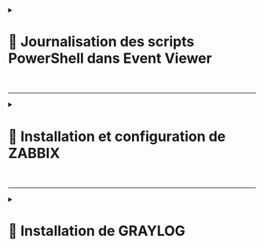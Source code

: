 
<details>
<summary><h1>🎯 Journalisation des scripts PowerShell dans Event Viewer<h1></summary>

## ▶️ 1) Création du journal d'évènements sur la machine locale  

**Lorsque l'on va dans "Event viewer" ou `eventvwr` dans PowerShell, nous accédons aux journaux par défaut.**  

![Capture d'écran 2025-01-08 164224](https://github.com/user-attachments/assets/8c7f8dff-fe88-4631-88fc-28fdfe5c8592)  

**Création d'un Journal d'évènements et ajout des sources, qui seront les scripts qui vont générer des logs**  

![Capture d'écran 2025-01-08 181013](https://github.com/user-attachments/assets/155c2d9c-5638-4779-98ab-886273150476)  

**Après exécution de la commande nous voyons que le journal a été créé. Il est pour le moment vierge.**  

![Capture d'écran 2025-01-08 164430](https://github.com/user-attachments/assets/28b1bf64-e297-433a-8235-58fe4c32bbf4)  

![Capture d'écran 2025-01-08 164658](https://github.com/user-attachments/assets/699f1cf5-b4db-460a-a2bc-474cacdab74a)  

**Si on veut supprimer le journal d'évènements, voici la commande.**  
![Capture d'écran 2025-01-09 090527](https://github.com/user-attachments/assets/5d59607a-046c-4f5a-9b34-79ffcb51d682)  

---
## ▶️ 2) Génération de logs depuis différentes sources.  

**Depuis une source (un script), paramétrage d'un évènement.**  

![Capture d'écran 2025-01-08 171257](https://github.com/user-attachments/assets/ca503be5-6c25-4887-9754-d7d3bfe7919f)  
Il existe 4 valeurs acceptées pour les "-EntryType" : Error, Information, FailureAudit, SuccessAudit, Warning.  

![Capture d'écran 2025-01-08 171341](https://github.com/user-attachments/assets/7510d066-1298-4bc2-b61c-6142c486550c)  

**Il est possible de récupérer un journal d'évènement directement dans la console.**  
![Capture d'écran 2025-01-08 171626](https://github.com/user-attachments/assets/dceac9b5-1a33-4be3-80fe-7b4a0fab74ac)  

---
## ▶️ 3) Exportation des évènements aux formats ``.csv`` et ``.xml``.  
* ### **Format `.csv`**  
![Capture d'écran 2025-01-09 092752](https://github.com/user-attachments/assets/e101d296-0116-46c2-a099-8194e8ede3f6)  
![Capture d'écran 2025-01-09 093141](https://github.com/user-attachments/assets/e9a5c8fa-dab0-479a-ae79-081bcd2c4206)  

* ### **Format `.xml`**  
![Capture d'écran 2025-01-09 092759](https://github.com/user-attachments/assets/fedb5186-9842-42b5-8828-20e6a0dee08f)  
![Capture d'écran 2025-01-09 093243](https://github.com/user-attachments/assets/df3391ed-fd97-498a-b8d0-11abba18a1f7)  

---
</details>

---

<details>
<summary><h1>🎯 Installation et configuration de ZABBIX<h1></summary>

---

## Étape 1 - 🛠️ Installation du serveur Zabbix
**Installation du dépôt de Zabbix dans le système :**

 ```
 wget https://repo.zabbix.com/zabbix/7.2/release/debian/pool/main/z/zabbix-release/zabbix-release_latest_7.2+debian12_all.deb
 dpkg -i zabbix-release_latest_7.2+debian12_all.deb
 ```
   
Mise à jour de la liste des paquets et upgrade éventuel :
 ```
apt update && apt upgrade -y
 ```
Installation de Zabbix server, du frontend, et de l'agent :
 ```
apt install zabbix-server-mysql zabbix-frontend-php zabbix-nginx-conf zabbix-sql-scripts zabbix-agent
 ```
---

## Étape 2 - 🔧 Configuration de Zabbix
Installation du SGBD :
 ```
apt install mariadb-server
 ```
Vérification du SGBD :
 ```
systemctl status mysql
 ```
Création et configuration de la base de données :<br>

Connecte-toi à MySQL en tant que root :
 ```
mysql -uroot -p
 ```
Entre le mot de passe quand il est demandé.<br>

Crée la base de données et l'utilisateur avec les privilèges nécessaires :
sql
 ```
mysql> create database zabbix character set utf8mb4 collate utf8mb4_bin;
mysql> create user zabbix@localhost identified by 'password';
mysql> grant all privileges on zabbix.* to zabbix@localhost;
mysql> set global log_bin_trust_function_creators = 1;
mysql> quit;
 ```
Importation du schéma et des données :
 ```
zcat /usr/share/zabbix/sql-scripts/mysql/server.sql.gz | mysql --default-character-set=utf8mb4 -uzabbix -p zabbix
 ```
Désactivation de la possibilité de modifier la configuration de la BD par des acteurs malveillants :<br>
Reconnecte-toi à MySQL :
 ```
mysql -uroot -p
Entre le mot de passe quand il est demandé.
mysql> set global log_bin_trust_function_creators = 0;
mysql> quit;
 ```
Édition du fichier de configuration de la BD du serveur Zabbix :<br>

Modifie le fichier ``/etc/zabbix/zabbix_server.conf`` pour y ajouter :
```
DBPassword=password
```
Configuration de PHP pour accéder au frontend :<br>

Modifie le fichier ``/etc/zabbix/nginx.conf`` pour ajouter :
```
listen 8080;
server_name <ici tu rentreras l'adresse IPv4 de ta machine>;
```
Démarrage du serveur et des processus de l'agent :
```
systemctl restart zabbix-server zabbix-agent nginx php8.2-fpm
```
Activation du démarrage automatique des services :
```
systemctl enable zabbix-server zabbix-agent nginx php8.2-fpm
```
---

## Étape 3 - 📑 Configuration de ZABBIX via l'interface web

Connexion à ZABBIX depuis un site web via son nom de DNS ``(zabbix.billu.com:8080)``:

![CONNEXION ZABBIX](https://github.com/user-attachments/assets/50a47582-2e63-4373-9cf8-9d267077f40b)<br>

Création de groupes d'hôtes (suivre les étapes) :

![CONFIG ZABBIX 1](https://github.com/user-attachments/assets/43a3bbed-6544-43c7-a4bf-613a887c9142)<br>

![CONFIG ZABBIX 2](https://github.com/user-attachments/assets/9f07bddc-7ae0-4917-84da-08a8ca323188)<br>

Ajout des hôtes (suivre les étapes) :

![CONFIG ZABBIX 3](https://github.com/user-attachments/assets/882914fe-62d1-4ea6-a74f-ca69d0745d74)<br>

![CONFIG ZABBIX 4](https://github.com/user-attachments/assets/32c5bbbb-31f6-4d6c-8c82-74638e8b9ed1)<br>

![CONFIG ZABBIX 5](https://github.com/user-attachments/assets/537679a7-14c3-44a6-84fd-6d6c70b3035f)<br>


Activer les rapports des problèmes :

![CONFIG ZABBIX 6](https://github.com/user-attachments/assets/22fd961a-3ed9-4e43-bb3b-9b3d1d3fb597)<br>


Créer et configurer le "media type" (suivre les étapes) :

![CONFIG ZABBIX 7](https://github.com/user-attachments/assets/cb514acb-37dd-48a2-b611-6f9aa18ad5c6)<br>

![CONFIG ZABBIX 8](https://github.com/user-attachments/assets/868c4636-4dca-45d5-9651-6326d8b34676)<br>

![CONFIG ZABBIX 9](https://github.com/user-attachments/assets/5bdbbdb4-60b4-4de0-898a-c5aa4ded604a)<br>


Ajouter au compte admin (billu) le media créer juste avant pour les rapports de problèmes (suivre les étapes) :

![CONFIG ZABBIX 10](https://github.com/user-attachments/assets/9164f71a-cf73-4022-a210-e2ea3da8a948)<br>

![CONFIG ZABBIX 11](https://github.com/user-attachments/assets/dc963dd5-86ff-43cf-b951-5dcefe845fcf)<br>


Création de notification pour rapport d'alerte sur l'utilisation de la mémoire de la machine cliente (suivre les étapes) :

![CONFIG ZABBIX 12](https://github.com/user-attachments/assets/89ffb3b4-c7c3-4cea-827b-4bbe79d98e9b)<br>

![CONFIG ZABBIX 13](https://github.com/user-attachments/assets/f8cbb2ca-888a-4266-add5-02de58c0b72e)<br>

![CONFIG ZABBIX 14](https://github.com/user-attachments/assets/0cbeaacf-2d91-4290-98b7-4b71c00d9812)<br>

![CONFIG ZABBIX 15](https://github.com/user-attachments/assets/6331d076-90fa-4639-a401-db198014247c)<br>

![CONFIG ZABBIX 16](https://github.com/user-attachments/assets/f04ad2b9-db80-40b9-9aab-cb35d1511beb)<br>

![CONFIG ZABBIX 17](https://github.com/user-attachments/assets/1d66bc69-5263-4488-b0e3-8a5cda3fb9ee)<br>

![CONFIG ZABBIX 18](https://github.com/user-attachments/assets/8ea2d24e-bc68-477c-b22c-261469206d04)<br>



</details>

---

<details>
<summary><h1>🎯 Installation de GRAYLOG<h1></summary>

# 🛠️ III. Installation pas à pas de Graylog

## 🚀 Préparation initiale
Mettez à jour le cache des paquets et installez les outils nécessaires :

```
sudo apt-get update
sudo apt-get install curl lsb-release ca-certificates gnupg2 pwgen
```

🍃 A. Installation de MongoDB
Ajout de la clé GPG pour MongoDB :

```
curl -fsSL https://www.mongodb.org/static/pgp/server-6.0.asc | sudo gpg -o /usr/share/keyrings/mongodb-server-6.0.gpg --dearmor
```

Ajout du dépôt MongoDB 6 :

```
echo "deb [signed-by=/usr/share/keyrings/mongodb-server-6.0.gpg] http://repo.mongodb.org/apt/debian bullseye/mongodb-org/6.0 main" | sudo tee /etc/apt/sources.list.d/mongodb-org-6.0.list
```

Mise à jour et installation de MongoDB :

```
sudo apt-get update
sudo apt-get install -y mongodb-org
```

⚠️ Si l’installation échoue pour cause de dépendance manquante (libssl1.1), téléchargez et installez ce paquet manuellement :

```
wget http://archive.ubuntu.com/ubuntu/pool/main/o/openssl/libssl1.1_1.1.1f-1ubuntu2.23_amd64.deb
sudo dpkg -i libssl1.1_1.1.1f-1ubuntu2.23_amd64.deb
```

Relancez l'installation et configurez MongoDB :

```
sudo apt-get install -y mongodb-org
sudo systemctl daemon-reload
sudo systemctl enable mongod.service
sudo systemctl restart mongod.service
sudo systemctl --type=service --state=active | grep mongod
```

🔍 B. Installation d'OpenSearch
Ajout de la clé et du dépôt OpenSearch :

```
curl -o- https://artifacts.opensearch.org/publickeys/opensearch.pgp | sudo gpg --dearmor --batch --yes -o /usr/share/keyrings/opensearch-keyring
echo "deb [signed-by=/usr/share/keyrings/opensearch-keyring] https://artifacts.opensearch.org/releases/bundle/opensearch/2.x/apt stable main" | sudo tee /etc/apt/sources.list.d/opensearch-2.x.list
```

Mise à jour et installation avec mot de passe admin :

```
sudo apt-get update
sudo env OPENSEARCH_INITIAL_ADMIN_PASSWORD=IT-Connect2024! apt-get install opensearch
```

Configuration de base dans opensearch.yml :

```
cluster.name: graylog
node.name: ${HOSTNAME}
path.data: /var/lib/opensearch
path.logs: /var/log/opensearch
discovery.type: single-node
network.host: 127.0.0.1
action.auto_create_index: false
plugins.security.disabled: true
```

Configuration de Java et des paramètres système :

```
sudo nano /etc/opensearch/jvm.options
```

Changez -Xms1g et -Xmx1g par :

```
-Xms4g
-Xmx4g
```

```
sudo sysctl -w vm.max_map_count=262144
sudo systemctl daemon-reload
sudo systemctl enable opensearch
sudo systemctl restart opensearch
```

🌟 C. Installation de Graylog
Téléchargement et installation de Graylog :

```
wget https://packages.graylog2.org/repo/packages/graylog-6.1-repository_latest.deb
sudo dpkg -i graylog-6.1-repository_latest.deb
sudo apt-get update
sudo apt-get install graylog-server
```

Configuration initiale :

Générez une clé pour password_secret :

```
pwgen -N 1 -s 96
```

Définissez le mot de passe admin (hashé) :

```
echo -n "PuitsDeLogs@" | shasum -a 256
```

Modifiez le fichier ``/etc/graylog/server/server.conf`` :

```
password_secret=<votre_clé_générée>
root_password_sha2=<votre_hash>
http_bind_address=0.0.0.0:9000
elasticsearch_hosts=http://127.0.0.1:9200
```

Lancez Graylog :


```
sudo systemctl enable --now graylog-server
```

Connexion :

Accédez à Graylog via le navigateur à l'adresse : http://<IP_du_serveur>:9000.<br>
Identifiant : admin<br>
Mot de passe : configuré dans server.conf.<br>

🎉 Bienvenue dans Graylog !


</details>
